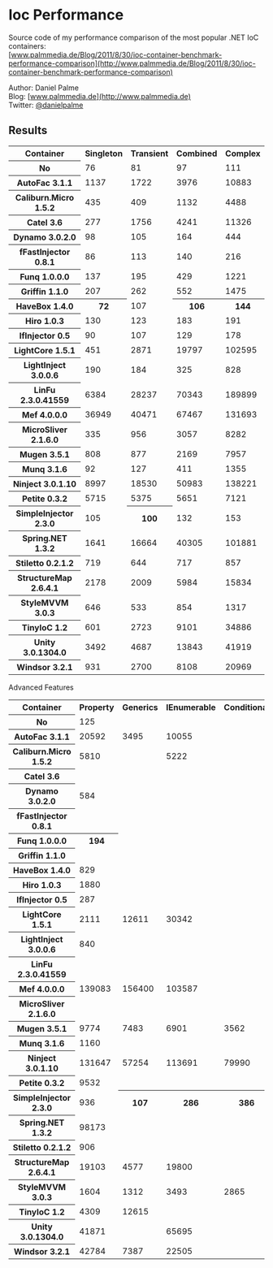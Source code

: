 Ioc Performance
===============

Source code of my performance comparison of the most popular .NET IoC containers:  
[www.palmmedia.de/Blog/2011/8/30/ioc-container-benchmark-performance-comparison](http://www.palmmedia.de/Blog/2011/8/30/ioc-container-benchmark-performance-comparison)

Author: Daniel Palme  
Blog: [www.palmmedia.de](http://www.palmmedia.de)  
Twitter: [@danielpalme](http://twitter.com/danielpalme)  

Results
-------
<table>
<tr><th>Container</th><th>Singleton</th><th>Transient</th><th>Combined</th><th>Complex</th></tr>
<tr><th>No</th><td>76</td><td>81</td><td>97</td><td>111</td></tr>
<tr><th>AutoFac 3.1.1</th><td>1137</td><td>1722</td><td>3976</td><td>10883</td></tr>
<tr><th>Caliburn.Micro 1.5.2</th><td>435</td><td>409</td><td>1132</td><td>4488</td></tr>
<tr><th>Catel 3.6</th><td>277</td><td>1756</td><td>4241</td><td>11326</td></tr>
<tr><th>Dynamo 3.0.2.0</th><td>98</td><td>105</td><td>164</td><td>444</td></tr>
<tr><th>fFastInjector 0.8.1</th><td>86</td><td>113</td><td>140</td><td>216</td></tr>
<tr><th>Funq 1.0.0.0</th><td>137</td><td>195</td><td>429</td><td>1221</td></tr>
<tr><th>Griffin 1.1.0</th><td>207</td><td>262</td><td>552</td><td>1475</td></tr>
<tr><th>HaveBox 1.4.0</th><th>72</th><td>107</td><th>106</th><th>144</th></tr>
<tr><th>Hiro 1.0.3</th><td>130</td><td>123</td><td>183</td><td>191</td></tr>
<tr><th>IfInjector 0.5</th><td>90</td><td>107</td><td>129</td><td>178</td></tr>
<tr><th>LightCore 1.5.1</th><td>451</td><td>2871</td><td>19797</td><td>102595</td></tr>
<tr><th>LightInject 3.0.0.6</th><td>190</td><td>184</td><td>325</td><td>828</td></tr>
<tr><th>LinFu 2.3.0.41559</th><td>6384</td><td>28237</td><td>70343</td><td>189899</td></tr>
<tr><th>Mef 4.0.0.0</th><td>36949</td><td>40471</td><td>67467</td><td>131693</td></tr>
<tr><th>MicroSliver 2.1.6.0</th><td>335</td><td>956</td><td>3057</td><td>8282</td></tr>
<tr><th>Mugen 3.5.1</th><td>808</td><td>877</td><td>2169</td><td>7957</td></tr>
<tr><th>Munq 3.1.6</th><td>92</td><td>127</td><td>411</td><td>1355</td></tr>
<tr><th>Ninject 3.0.1.10</th><td>8997</td><td>18530</td><td>50983</td><td>138221</td></tr>
<tr><th>Petite 0.3.2</th><td>5715</td><td>5375</td><td>5651</td><td>7121</td></tr>
<tr><th>SimpleInjector 2.3.0</th><td>105</td><th>100</th><td>132</td><td>153</td></tr>
<tr><th>Spring.NET 1.3.2</th><td>1641</td><td>16664</td><td>40305</td><td>101881</td></tr>
<tr><th>Stiletto 0.2.1.2</th><td>719</td><td>644</td><td>717</td><td>857</td></tr>
<tr><th>StructureMap 2.6.4.1</th><td>2178</td><td>2009</td><td>5984</td><td>15834</td></tr>
<tr><th>StyleMVVM 3.0.3</th><td>646</td><td>533</td><td>854</td><td>1317</td></tr>
<tr><th>TinyIoC 1.2</th><td>601</td><td>2723</td><td>9101</td><td>34886</td></tr>
<tr><th>Unity 3.0.1304.0</th><td>3492</td><td>4687</td><td>13843</td><td>41919</td></tr>
<tr><th>Windsor 3.2.1</th><td>931</td><td>2700</td><td>8108</td><td>20969</td></tr>
</table>
Advanced Features
<table>
<tr><th>Container</th><th>Property</th><th>Generics</th><th>IEnumerable</th><th>Conditional</th><th>Interception</th></tr>
<tr><th>No </th><td>125</td><td></td><td></td><td></td><td></td></tr>
<tr><th>AutoFac 3.1.1</th><td>20592</td><td>3495</td><td>10055</td><td></td><td>30659</td></tr>
<tr><th>Caliburn.Micro 1.5.2</th><td>5810</td><td></td><td>5222</td><td></td><td></td></tr>
<tr><th>Catel 3.6</th><td></td><td></td><td></td><td></td><td></td></tr>
<tr><th>Dynamo 3.0.2.0</th><td>584</td><td></td><td></td><td></td><td></td></tr>
<tr><th>fFastInjector 0.8.1</th><td></td><td></td><td></td><td></td><td></td></tr>
<tr><th>Funq 1.0.0.0</th><th>194</th><td></td><td></td><td></td><td></td></tr>
<tr><th>Griffin 1.1.0</th><td></td><td></td><td></td><td></td><td></td></tr>
<tr><th>HaveBox 1.4.0</th><td>829</td><td></td><td></td><td></td><th>583</th></tr>
<tr><th>Hiro 1.0.3</th><td>1880</td><td></td><td></td><td></td><td></td></tr>
<tr><th>IfInjector 0.5</th><td>287</td><td></td><td></td><td></td><td></td></tr>
<tr><th>LightCore 1.5.1</th><td>2111</td><td>12611</td><td>30342</td><td></td><td></td></tr>
<tr><th>LightInject 3.0.0.6</th><td>840</td><td></td><td></td><td></td><td></td></tr>
<tr><th>LinFu 2.3.0.41559</th><td></td><td></td><td></td><td></td><td></td></tr>
<tr><th>Mef 4.0.0.0</th><td>139083</td><td>156400</td><td>103587</td><td></td><td></td></tr>
<tr><th>MicroSliver 2.1.6.0</th><td></td><td></td><td></td><td></td><td></td></tr>
<tr><th>Mugen 3.5.1</th><td>9774</td><td>7483</td><td>6901</td><td>3562</td><td>21569</td></tr>
<tr><th>Munq 3.1.6</th><td>1160</td><td></td><td></td><td></td><td></td></tr>
<tr><th>Ninject 3.0.1.10</th><td>131647</td><td>57254</td><td>113691</td><td>79990</td><td>26303</td></tr>
<tr><th>Petite 0.3.2</th><td>9532</td><td></td><td></td><td></td><td></td></tr>
<tr><th>SimpleInjector 2.3.0</th><td>936</td><th>107</th><th>286</th><th>386</th><td>11284</td></tr>
<tr><th>Spring.NET 1.3.2</th><td>98173</td><td></td><td></td><td></td><td></td></tr>
<tr><th>Stiletto 0.2.1.2</th><td>906</td><td></td><td></td><td></td><td></td></tr>
<tr><th>StructureMap 2.6.4.1</th><td>19103</td><td>4577</td><td>19800</td><td></td><td>11168</td></tr>
<tr><th>StyleMVVM 3.0.3</th><td>1604</td><td>1312</td><td>3493</td><td>2865</td><td></td></tr>
<tr><th>TinyIoC 1.2</th><td>4309</td><td>12615</td><td></td><td></td><td></td></tr>
<tr><th>Unity 3.0.1304.0</th><td>41871</td><td></td><td>65695</td><td></td><td>108377</td></tr>
<tr><th>Windsor 3.2.1</th><td>42784</td><td>7387</td><td>22505</td><td></td><td>18511</td></tr>
</table>
